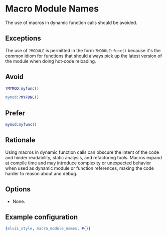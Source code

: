 # Macro Module Names

The use of macros in dynamic function calls should be avoided.

## Exceptions

The use of `?MODULE` is permitted in the form `?MODULE:func()` because it's the common idiom for
functions that should always pick up the latest version of the module when doing hot-code reloading.

## Avoid

```erlang
?MYMOD:myfunc()

mymod:?MYFUNC()
```

## Prefer

```erlang
mymod:myfunc()
```

## Rationale

Using macros in dynamic function calls can obscure the intent of the code and hinder readability,
static analysis, and refactoring tools. Macros expand at compile time and may introduce complexity
or unexpected behavior when used as dynamic module or function references, making the code harder
to reason about and debug.

## Options

- None.

## Example configuration

```erlang
{elvis_style, macro_module_names, #{}}
```
